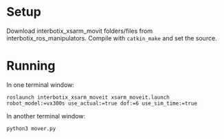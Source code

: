 # Setup

Download interbotix_xsarm_movit folders/files from interbotix_ros_manipulators. Compile with `catkin_make` and set the source.

# Running

In one terminal window:
```
roslaunch interbotix_xsarm_moveit xsarm_moveit.launch robot_model:=vx300s use_actual:=true dof:=6 use_sim_time:=true
```

In another terminal window:
```
python3 mover.py
```
